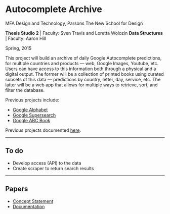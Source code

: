 # Autocomplete Archive

MFA Design and Technology, Parsons The New School for Design

**Thesis Studio 2** | Faculty: Sven Travis and Loretta Wolozin
**Data Structures** | Faculty: Aaron Hill

Spring, 2015

This project will build an archive of daily Google Autocomplete predictions, for multiple countries and products — web, Google Images, Youtube, etc. Users can have access to this information both through a physical and a digital output. The former will be a collection of printed books using curated subsets of this data — predictions by country, letter, day, service, etc. The latter will be a web app that allows for multiple ways to retrieve, sort, and filter the database.

Previous projects include:

* [Google Alphabet](https://github.com/gianordoli/google_alphabet)
* [Google Supersearch](https://github.com/gianordoli/google_supersearch)
* [Google ABC Book](https://github.com/gianordoli/google_abc_book)

Previous projects documented [here](https://gabrielmfadt.wordpress.com/category/thesis-1/).

---

## To do

* Develop access (API) to the data	
* Create scraper to return search results
	
---

## Papers

* [Concept Statement](_papers/concept_statement/body.md)
* [Documentation](_papers/documentation/body.md)